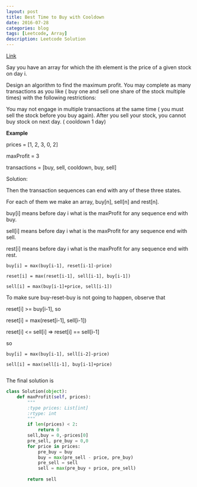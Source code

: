 ```yaml
---
layout: post
title: Best Time to Buy with Cooldown
date: 2016-07-28
categories: blog
tags: [Leetcode, Array]
description: Leetcode Solution
---
```



[Link](https://leetcode.com/problems/best-time-to-buy-and-sell-stock-with-cooldown/)


Say you have an array for which the ith element is the price of a given stock on day i.

Design an algorithm to find the maximum profit. You may complete as many transactions as you like ( buy one and sell one share of the stock multiple times) with the following restrictions:

You may not engage in multiple transactions at the same time ( you must sell the stock before you buy again).
After you sell your stock, you cannot buy stock on next day. ( cooldown 1 day)


**Example**



prices = [1, 2, 3, 0, 2]

maxProfit = 3

transactions = [buy, sell, cooldown, buy, sell]


Solution:

Then the transaction sequences can end with any of these three states.

For each of them we make an array, buy[n], sell[n] and rest[n].

buy[i] means before day i what is the maxProfit for any sequence end with buy.

sell[i] means before day i what is the maxProfit for any sequence end with sell.

rest[i] means before day i what is the maxProfit for any sequence end with rest.



```
buy[i] = max(buy[i-1], reset[i-1]-price)

reset[i] = max(reset[i-1], sell[i-1], buy[i-1])

sell[i] = max(buy[i-1]+price, sell[i-1])
```


To make sure buy-reset-buy is not going to happen, observe that

reset[i] >= buy[i-1], so

reset[i] = max(reset[i-1], sell[i-1])

reset[i] <= sell[i] => reset[i] == sell[i-1]

so

```
buy[i] = max(buy[i-1], sell[i-2]-price)

sell[i] = max(sell[i-1], buy[i-1]+price)


```

The final solution is 


```Python
class Solution(object):
    def maxProfit(self, prices):
        """
        :type prices: List[int]
        :rtype: int
        """
        if len(prices) < 2:
            return 0
        sell,buy = 0,-prices[0]
        pre_sell, pre_buy = 0,0
        for price in prices:
            pre_buy = buy
            buy = max(pre_sell - price, pre_buy)
            pre_sell = sell
            sell = max(pre_buy + price, pre_sell)
            
        return sell


```

